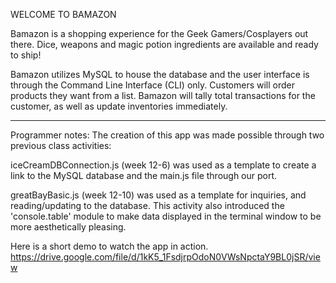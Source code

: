 WELCOME TO BAMAZON

Bamazon is a shopping experience for the Geek Gamers/Cosplayers out there. Dice, weapons and magic potion ingredients are available and ready to ship!

Bamazon utilizes MySQL to house the database and the user interface is through the Command Line Interface (CLI) only. Customers will order products they want from a list. Bamazon will tally total transactions for the customer, as well as update inventories immediately.

--------------------------------------------------------------------------------------------------------------------------------------
Programmer notes: The creation of this app was made possible through two previous class activities:

iceCreamDBConnection.js (week 12-6) was used as a template to create a link to the MySQL database and the main.js file through our port.

greatBayBasic.js (week 12-10) was used as a template for inquiries, and reading/updating to the database. This activity also introduced  the 'console.table' module to make data displayed in the terminal window to be more aesthetically pleasing.

Here is a short demo to watch the app in action.
https://drive.google.com/file/d/1kK5_1FsdjrpOdoN0VWsNpctaY9BL0jSR/view
